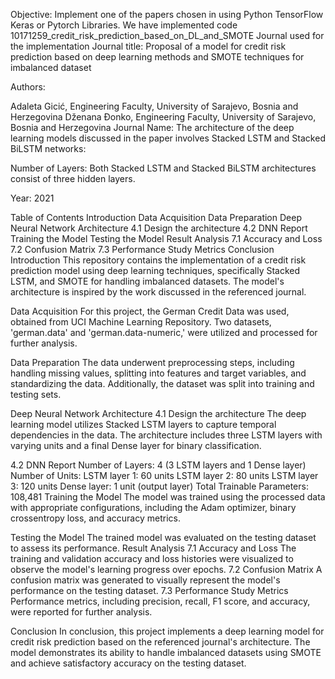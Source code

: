 Objective: Implement one of the papers chosen in  using Python TensorFlow Keras or Pytorch Libraries.
We have implemented code 10171259_credit_risk_prediction_based_on_DL_and_SMOTE
Journal used for the implementation
Journal title: Proposal of a model for credit risk prediction based on deep learning methods and SMOTE techniques for imbalanced dataset

Authors:

Adaleta Gicić, Engineering Faculty, University of Sarajevo, Bosnia and Herzegovina
Dženana Ðonko, Engineering Faculty, University of Sarajevo, Bosnia and Herzegovina
Journal Name: The architecture of the deep learning models discussed in the paper involves Stacked LSTM and Stacked BiLSTM networks:

Number of Layers: Both Stacked LSTM and Stacked BiLSTM architectures consist of three hidden layers.

Year: 2021

Table of Contents
Introduction
Data Acquisition
Data Preparation
Deep Neural Network Architecture
4.1 Design the architecture
4.2 DNN Report
Training the Model
Testing the Model
Result Analysis
7.1 Accuracy and Loss
7.2 Confusion Matrix
7.3 Performance Study Metrics
Conclusion
Introduction
This repository contains the implementation of a credit risk prediction model using deep learning techniques, specifically Stacked LSTM, and SMOTE for handling imbalanced datasets. The model's architecture is inspired by the work discussed in the referenced journal.

Data Acquisition
For this project, the German Credit Data was used, obtained from UCI Machine Learning Repository. Two datasets, 'german.data' and 'german.data-numeric,' were utilized and processed for further analysis.

Data Preparation
The data underwent preprocessing steps, including handling missing values, splitting into features and target variables, and standardizing the data. Additionally, the dataset was split into training and testing sets.

Deep Neural Network Architecture
4.1 Design the architecture
The deep learning model utilizes Stacked LSTM layers to capture temporal dependencies in the data. The architecture includes three LSTM layers with varying units and a final Dense layer for binary classification.

4.2 DNN Report
Number of Layers: 4 (3 LSTM layers and 1 Dense layer)
Number of Units:
LSTM layer 1: 60 units
LSTM layer 2: 80 units
LSTM layer 3: 120 units
Dense layer: 1 unit (output layer)
Total Trainable Parameters: 108,481
Training the Model
The model was trained using the processed data with appropriate configurations, including the Adam optimizer, binary crossentropy loss, and accuracy metrics.

Testing the Model
The trained model was evaluated on the testing dataset to assess its performance.
Result Analysis
7.1 Accuracy and Loss
The training and validation accuracy and loss histories were visualized to observe the model's learning progress over epochs.
7.2 Confusion Matrix
A confusion matrix was generated to visually represent the model's performance on the testing dataset.
7.3 Performance Study Metrics
Performance metrics, including precision, recall, F1 score, and accuracy, were reported for further analysis.

Conclusion
In conclusion, this project implements a deep learning model for credit risk prediction based on the referenced journal's architecture. The model demonstrates its ability to handle imbalanced datasets using SMOTE and achieve satisfactory accuracy on the testing dataset.
